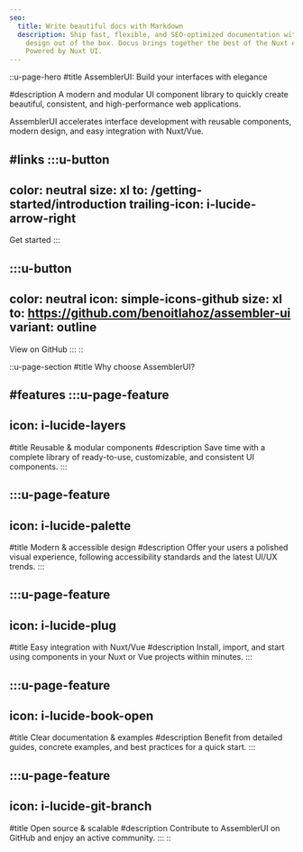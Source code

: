 ```yaml
---
seo:
  title: Write beautiful docs with Markdown
  description: Ship fast, flexible, and SEO-optimized documentation with beautiful
    design out of the box. Docus brings together the best of the Nuxt ecosystem.
    Powered by Nuxt UI.
---
```



::u-page-hero
#title
AssemblerUI: Build your interfaces with elegance

#description
A modern and modular UI component library to quickly create beautiful, consistent, and high-performance web applications.

AssemblerUI accelerates interface development with reusable components, modern design, and easy integration with Nuxt/Vue.

#links
  :::u-button
  ---
  color: neutral
  size: xl
  to: /getting-started/introduction
  trailing-icon: i-lucide-arrow-right
  ---
  Get started
  :::

  :::u-button
  ---
  color: neutral
  icon: simple-icons-github
  size: xl
  to: https://github.com/benoitlahoz/assembler-ui
  variant: outline
  ---
  View on GitHub
  :::
::


::u-page-section
#title
Why choose AssemblerUI?

#features
  :::u-page-feature
  ---
  icon: i-lucide-layers
  ---
  #title
  Reusable & modular components
  #description
  Save time with a complete library of ready-to-use, customizable, and consistent UI components.
  :::

  :::u-page-feature
  ---
  icon: i-lucide-palette
  ---
  #title
  Modern & accessible design
  #description
  Offer your users a polished visual experience, following accessibility standards and the latest UI/UX trends.
  :::

  :::u-page-feature
  ---
  icon: i-lucide-plug
  ---
  #title
  Easy integration with Nuxt/Vue
  #description
  Install, import, and start using components in your Nuxt or Vue projects within minutes.
  :::

  :::u-page-feature
  ---
  icon: i-lucide-book-open
  ---
  #title
  Clear documentation & examples
  #description
  Benefit from detailed guides, concrete examples, and best practices for a quick start.
  :::

  :::u-page-feature
  ---
  icon: i-lucide-git-branch
  ---
  #title
  Open source & scalable
  #description
  Contribute to AssemblerUI on GitHub and enjoy an active community.
  :::
::
